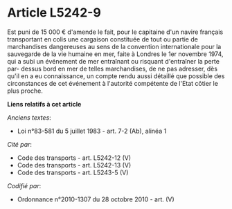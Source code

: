 # Article L5242-9

Est puni de 15 000 € d'amende le fait, pour le capitaine d'un navire français transportant en colis une cargaison constituée
de tout ou partie de marchandises dangereuses au sens de la convention internationale pour la sauvegarde de la vie humaine en
mer, faite à Londres le 1er novembre 1974, qui a subi un événement de mer entraînant ou risquant d'entraîner la perte par-
dessus bord en mer de telles marchandises, de ne pas adresser, dès qu'il en a eu connaissance, un compte rendu aussi détaillé
que possible des circonstances de cet événement à l'autorité compétente de l'Etat côtier le plus proche.

**Liens relatifs à cet article**

_Anciens textes_:

  - Loi n°83-581 du 5 juillet 1983 - art. 7-2 (Ab), alinéa 1

_Cité par_:

  - Code des transports - art. L5242-12 (V)
  - Code des transports - art. L5242-13 (V)
  - Code des transports - art. L5243-5 (V)

_Codifié par_:

  - Ordonnance n°2010-1307 du 28 octobre 2010 - art. (V)
